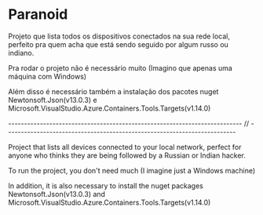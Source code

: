 # Paranoid
Projeto que lista todos os dispositivos conectados na sua rede local, perfeito pra quem acha que está sendo seguido por algum russo ou indiano.

Pra rodar o projeto não é necessário muito (Imagino que apenas uma máquina com Windows)

Além disso é necessário também a instalação dos pacotes nuget Newtonsoft.Json(v13.0.3) e Microsoft.VisualStudio.Azure.Containers.Tools.Targets(v1.14.0)

-------------------------------------------------------------------------- // -------------------------------------------------------------------------

Project that lists all devices connected to your local network, perfect for anyone who thinks they are being followed by a Russian or Indian hacker.

To run the project, you don't need much (I imagine just a Windows machine)

In addition, it is also necessary to install the nuget packages Newtonsoft.Json(v13.0.3) and Microsoft.VisualStudio.Azure.Containers.Tools.Targets(v1.14.0)
